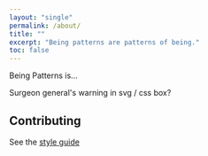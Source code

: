 ```yaml
---
layout: "single"
permalink: /about/
title: ""
excerpt: "Being patterns are patterns of being."
toc: false
---
```


Being Patterns is...

Surgeon general's warning in svg / css box?

## Contributing

See the [style guide](/style-guide)